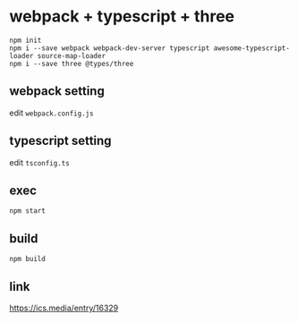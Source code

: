 # webpack + typescript + three
```
npm init
npm i --save webpack webpack-dev-server typescript awesome-typescript-loader source-map-loader
npm i --save three @types/three
```

## webpack setting
edit ``webpack.config.js``

## typescript setting

edit ``tsconfig.ts``

## exec
```
npm start
```

## build
```
npm build
```
## link
https://ics.media/entry/16329
